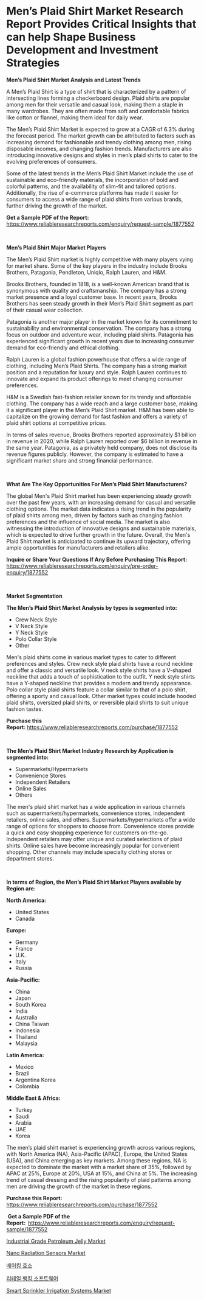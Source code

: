<p><h1>Men’s Plaid Shirt Market Research Report Provides Critical Insights that can help Shape Business Development and Investment Strategies</h1></p><p><strong>Men’s Plaid Shirt Market Analysis and Latest Trends</strong></p>
<p><p>A Men’s Plaid Shirt is a type of shirt that is characterized by a pattern of intersecting lines forming a checkerboard design. Plaid shirts are popular among men for their versatile and casual look, making them a staple in many wardrobes. They are often made from soft and comfortable fabrics like cotton or flannel, making them ideal for daily wear.</p><p>The Men’s Plaid Shirt Market is expected to grow at a CAGR of 6.3% during the forecast period. The market growth can be attributed to factors such as increasing demand for fashionable and trendy clothing among men, rising disposable incomes, and changing fashion trends. Manufacturers are also introducing innovative designs and styles in men’s plaid shirts to cater to the evolving preferences of consumers.</p><p>Some of the latest trends in the Men’s Plaid Shirt Market include the use of sustainable and eco-friendly materials, the incorporation of bold and colorful patterns, and the availability of slim-fit and tailored options. Additionally, the rise of e-commerce platforms has made it easier for consumers to access a wide range of plaid shirts from various brands, further driving the growth of the market.</p></p>
<p><strong>Get a Sample PDF of the Report:&nbsp;</strong> <a href="https://www.reliableresearchreports.com/enquiry/request-sample/1877552">https://www.reliableresearchreports.com/enquiry/request-sample/1877552</a></p>
<p>&nbsp;</p>
<p><strong>Men’s Plaid Shirt Major Market Players</strong></p>
<p><p>The Men’s Plaid Shirt market is highly competitive with many players vying for market share. Some of the key players in the industry include Brooks Brothers, Patagonia, Pendleton, Uniqlo, Ralph Lauren, and H&M.</p><p>Brooks Brothers, founded in 1818, is a well-known American brand that is synonymous with quality and craftsmanship. The company has a strong market presence and a loyal customer base. In recent years, Brooks Brothers has seen steady growth in their Men’s Plaid Shirt segment as part of their casual wear collection.</p><p>Patagonia is another major player in the market known for its commitment to sustainability and environmental conservation. The company has a strong focus on outdoor and adventure wear, including plaid shirts. Patagonia has experienced significant growth in recent years due to increasing consumer demand for eco-friendly and ethical clothing.</p><p>Ralph Lauren is a global fashion powerhouse that offers a wide range of clothing, including Men’s Plaid Shirts. The company has a strong market position and a reputation for luxury and style. Ralph Lauren continues to innovate and expand its product offerings to meet changing consumer preferences.</p><p>H&M is a Swedish fast-fashion retailer known for its trendy and affordable clothing. The company has a wide reach and a large customer base, making it a significant player in the Men’s Plaid Shirt market. H&M has been able to capitalize on the growing demand for fast fashion and offers a variety of plaid shirt options at competitive prices.</p><p>In terms of sales revenue, Brooks Brothers reported approximately $1 billion in revenue in 2020, while Ralph Lauren reported over $6 billion in revenue in the same year. Patagonia, as a privately held company, does not disclose its revenue figures publicly. However, the company is estimated to have a significant market share and strong financial performance.</p></p>
<p>&nbsp;</p>
<p><strong>What Are The Key Opportunities For Men’s Plaid Shirt Manufacturers?</strong></p>
<p><p>The global Men's Plaid Shirt market has been experiencing steady growth over the past few years, with an increasing demand for casual and versatile clothing options. The market data indicates a rising trend in the popularity of plaid shirts among men, driven by factors such as changing fashion preferences and the influence of social media. The market is also witnessing the introduction of innovative designs and sustainable materials, which is expected to drive further growth in the future. Overall, the Men's Plaid Shirt market is anticipated to continue its upward trajectory, offering ample opportunities for manufacturers and retailers alike.</p></p>
<p><strong>Inquire or Share Your Questions If Any Before Purchasing This Report:</strong> <a href="https://www.reliableresearchreports.com/enquiry/pre-order-enquiry/1877552">https://www.reliableresearchreports.com/enquiry/pre-order-enquiry/1877552</a></p>
<p>&nbsp;</p>
<p><strong>Market Segmentation</strong></p>
<p><strong>The Men’s Plaid Shirt Market Analysis by types is segmented into:</strong></p>
<p><ul><li>Crew Neck Style</li><li>V Neck Style</li><li>Y Neck Style</li><li>Polo Collar Style</li><li>Other</li></ul></p>
<p><p>Men's plaid shirts come in various market types to cater to different preferences and styles. Crew neck style plaid shirts have a round neckline and offer a classic and versatile look. V neck style shirts have a V-shaped neckline that adds a touch of sophistication to the outfit. Y neck style shirts have a Y-shaped neckline that provides a modern and trendy appearance. Polo collar style plaid shirts feature a collar similar to that of a polo shirt, offering a sporty and casual look. Other market types could include hooded plaid shirts, oversized plaid shirts, or reversible plaid shirts to suit unique fashion tastes.</p></p>
<p><strong>Purchase this Report:&nbsp;</strong><a href="https://www.reliableresearchreports.com/purchase/1877552">https://www.reliableresearchreports.com/purchase/1877552</a></p>
<p>&nbsp;</p>
<p><strong>The Men’s Plaid Shirt Market Industry Research by Application is segmented into:</strong></p>
<p><ul><li>Supermarkets/Hypermarkets</li><li>Convenience Stores</li><li>Independent Retailers</li><li>Online Sales</li><li>Others</li></ul></p>
<p><p>The men's plaid shirt market has a wide application in various channels such as supermarkets/hypermarkets, convenience stores, independent retailers, online sales, and others. Supermarkets/hypermarkets offer a wide range of options for shoppers to choose from. Convenience stores provide a quick and easy shopping experience for customers on-the-go. Independent retailers may offer unique and curated selections of plaid shirts. Online sales have become increasingly popular for convenient shopping. Other channels may include specialty clothing stores or department stores.</p></p>
<p>&nbsp;</p>
<p><strong>In terms of Region, the Men’s Plaid Shirt Market Players available by Region are:</strong></p>
<p>
    <p> <strong> North America: </strong>
        <ul>
            <li>United States</li>
            <li>Canada</li>
        </ul>
        </p> 
    <p> <strong> Europe: </strong>
        <ul>
            <li>Germany</li>
            <li>France</li>
            <li>U.K.</li>
            <li>Italy</li>
            <li>Russia</li>
        </ul>
        </p> 
    <p> <strong> Asia-Pacific: </strong>
        <ul>
            <li>China</li>
            <li>Japan</li>
            <li>South Korea</li>
            <li>India</li>
            <li>Australia</li>
            <li>China Taiwan</li>
            <li>Indonesia</li>
            <li>Thailand</li>
            <li>Malaysia</li>
        </ul>
        </p> 
    <p> <strong> Latin America: </strong>
        <ul>
            <li>Mexico</li>
            <li>Brazil</li>
            <li>Argentina Korea</li>
            <li>Colombia</li>
        </ul>
        </p> 
    <p> <strong> Middle East & Africa: </strong>
        <ul>
            <li>Turkey</li>
            <li>Saudi</li>
            <li>Arabia</li>
            <li>UAE</li>
            <li>Korea</li>
        </ul>
    </p>
    </p>
<p><p>The men’s plaid shirt market is experiencing growth across various regions, with North America (NA), Asia-Pacific (APAC), Europe, the United States (USA), and China emerging as key markets. Among these regions, NA is expected to dominate the market with a market share of 35%, followed by APAC at 25%, Europe at 20%, USA at 15%, and China at 5%. The increasing trend of casual dressing and the rising popularity of plaid patterns among men are driving the growth of the market in these regions.</p></p>
<p><strong>Purchase this Report: </strong><a href="https://www.reliableresearchreports.com/purchase/1877552">https://www.reliableresearchreports.com/purchase/1877552</a></p>
<p>&nbsp;<strong>Get a Sample PDF of the Report:&nbsp;&nbsp;</strong><a href="https://www.reliableresearchreports.com/enquiry/request-sample/1877552">https://www.reliableresearchreports.com/enquiry/request-sample/1877552</a></p>
<p><strong></strong></p>
<p><p><a href="https://github.com/Glendatilghmankmgz0rbhwpy/Market-Research-Report-List-1/blob/main/industrial-grade-petroleum-jelly-market.md">Industrial Grade Petroleum Jelly Market</a></p><p><a href="https://summer-dogwood-3e9.notion.site/Nano-Radiation-Sensors-Market-Size-Market-Share-and-Global-Market-Analysis-Report-2024-2031-fa38f61210744f45872c316a2ba1ac2b">Nano Radiation Sensors Market</a></p><p><a href="https://medium.com/@frankpeters35/%EB%B2%A0%EC%9D%B4%ED%82%B9-%ED%9A%A8%EC%86%8C-%EC%8B%9C%EC%9E%A5-%EC%8B%9C%EC%9E%A5-cagr-%EC%8B%9C%EC%9E%A5-%EB%8F%99%ED%96%A5-%EB%B0%8F-%EC%84%B1%EC%9E%A5-%EC%A0%84%EB%9E%B5%EC%97%90-%EB%8C%80%ED%95%9C-%ED%86%B5%EC%B0%B0%EB%A0%A5-7fe957172501">베이킹 효소</a></p><p><a href="https://github.com/khytkeqagplkzqvh/Market-Research-Report-List-1/blob/main/9570147183651.md">리테일 뱅킹 소프트웨어</a></p><p><a href="https://view.publitas.com/reportprime-1/decoding-the-smart-sprinkler-irrigation-systems-market-a-deep-dive-into-the-latest-market-trends-market-segmentation-and-competitive-analysis/">Smart Sprinkler Irrigation Systems Market</a></p></p>